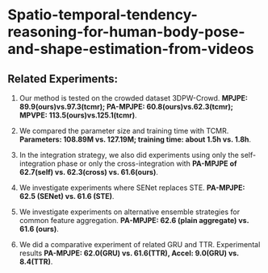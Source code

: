 # Spatio-temporal-tendency-reasoning-for-human-body-pose-and-shape-estimation-from-videos

## Related Experiments:
1. Our method is tested on the crowded dataset 3DPW-Crowd. **MPJPE: 89.9(ours)vs.97.3(tcmr); PA-MPJPE: 60.8(ours)vs.62.3(tcmr); MPVPE: 113.5(ours)vs.125.1(tcmr)**.

2. We compared the parameter size and training time with TCMR. **Parameters: 108.89M vs. 127.19M; training time: about 1.5h vs. 1.8h**.

3. In the integration strategy, we also did experiments using only the self-integration phase or only the cross-integration with 
**PA-MPJPE of 62.7(self) vs. 62.3(cross) vs. 61.6(ours)**.

4. We investigate experiments where SENet replaces STE. **PA-MPJPE: 62.5 (SENet) vs. 61.6 (STE)**.

5. We investigate experiments on alternative ensemble strategies for common feature aggregation. **PA-MPJPE: 62.6 (plain aggregate) vs. 61.6 (ours)**.

6. We did a comparative experiment of related GRU and TTR. Experimental results **PA-MPJPE: 62.0(GRU) vs. 61.6(TTR), Accel: 9.0(GRU) vs. 8.4(TTR)**.
